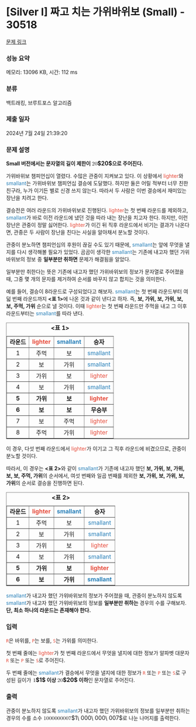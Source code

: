# [Silver I] 짜고 치는 가위바위보 (Small) - 30518 

[문제 링크](https://www.acmicpc.net/problem/30518) 

### 성능 요약

메모리: 13096 KB, 시간: 112 ms

### 분류

백트래킹, 브루트포스 알고리즘

### 제출 일자

2024년 7월 24일 21:39:20

### 문제 설명

<p><strong>Small 버전에서는 문자열의 길이 제한이 <mjx-container class="MathJax" jax="CHTML" style="font-size: 109%; position: relative;"><mjx-math class="MJX-TEX" aria-hidden="true"><mjx-mn class="mjx-n"><mjx-c class="mjx-c32"></mjx-c><mjx-c class="mjx-c30"></mjx-c></mjx-mn></mjx-math><mjx-assistive-mml unselectable="on" display="inline"><math xmlns="http://www.w3.org/1998/Math/MathML"><mn>20</mn></math></mjx-assistive-mml><span aria-hidden="true" class="no-mathjax mjx-copytext">$20$</span></mjx-container>으로 주어진다.</strong></p>

<p>가위바위보 챔피언십이 열렸다. 수많은 관중이 지켜보고 있다. 이 상황에서 <span style="color:#e74c3c;">lighter</span>와 <span style="color:#2980b9;">smallant</span>는 가위바위보 챔피언십 결승에 도달했다. 하지만 둘은 어릴 적부터 너무 친한 친구라, 누가 이기든 별로 신경 쓰지 않는다. 따라서 두 사람은 이번 결승에서 재미있는 장난을 치려고 한다.</p>

<p>결승전은 여러 라운드의 가위바위보로 진행된다. <span style="color:#e74c3c;">lighter</span>는 첫 번째 라운드를 제외하고, <span style="color:#2980b9;">smallant</span>가 바로 이전 라운드에 냈던 것을 따라 내는 장난을 치고자 한다. 하지만, 이런 장난은 관중이 정말 싫어한다. <span style="color:#e74c3c;">lighter</span>가 이긴 뒤 직후 라운드에서 비기는 결과가 나온다면, 관중은 두 사람이 장난을 친다는 사실을 알아채서 분노할 것이다.</p>

<p>관중이 분노하면 챔피언십의 후원이 끊길 수도 있기 때문에, <span style="color:#2980b9;">smallant</span>는 앞에 무엇을 낼지를 다시 생각해볼 필요가 있었다. 곰곰이 생각한 <span style="color:#2980b9;">smallant</span>는 기존에 내고자 했던 가위바위보의 정보 중 <strong>일부분만 취하면</strong> 문제가 해결됨을 알았다.</p>

<p>일부분만 취한다는 뜻은 기존에 내고자 했던 가위바위보의 정보가 문자열로 주어졌을 때, 그중 몇 개의 문자를 제거하여 순서를 바꾸지 않고 합치는 것을 의미한다.</p>

<p>예를 들어, 결승이 8라운드로 구성되었다고 해보자. <span style="color:#2980b9;">smallant</span>는 첫 번째 라운드부터 여덟 번째 라운드까지 <strong><표 1></strong>에 나온 것과 같이 낸다고 하자. 즉, <strong>보, 가위, 보, 가위, 보, 보, 주먹, 가위</strong> 순으로 낼 것이다. 이때 <span style="color:#e74c3c;">lighter</span>는 첫 번째 라운드만 주먹을 내고 그 이후 라운드부터는 <span style="color:#2980b9;">smallant</span>를 따라 낸다.</p>

<table align="center" border="1" cellpadding="1" cellspacing="1" class="table table-bordered" style="width: 500px;">
	<caption><strong><표 1></strong></caption>
	<tbody>
		<tr>
			<td style="text-align: center;"><strong>라운드</strong></td>
			<td style="text-align: center;"><span style="color:#e74c3c;"><strong>lighter</strong></span></td>
			<td style="text-align: center;"><span style="color:#2980b9;"><strong>smallant</strong></span></td>
			<td style="text-align: center;"><strong>승자</strong></td>
		</tr>
		<tr>
			<td style="text-align: center;">1</td>
			<td style="text-align: center;">주먹</td>
			<td style="text-align: center;">보</td>
			<td style="text-align: center;"><span style="color:#2980b9;">smallant</span></td>
		</tr>
		<tr>
			<td style="text-align: center;">2</td>
			<td style="text-align: center;">보</td>
			<td style="text-align: center;">가위</td>
			<td style="text-align: center;"><span style="color:#2980b9;">smallant</span></td>
		</tr>
		<tr>
			<td style="text-align: center;">3</td>
			<td style="text-align: center;">가위</td>
			<td style="text-align: center;">보</td>
			<td style="text-align: center;"><span style="color:#e74c3c;">lighter</span></td>
		</tr>
		<tr>
			<td style="text-align: center;">4</td>
			<td style="text-align: center;">보</td>
			<td style="text-align: center;">가위</td>
			<td style="text-align: center;"><span style="color:#2980b9;">smallant</span></td>
		</tr>
		<tr>
			<td style="text-align: center;"><strong>5</strong></td>
			<td style="text-align: center;"><strong>가위</strong></td>
			<td style="text-align: center;"><strong>보</strong></td>
			<td style="text-align: center;"><strong><span style="color:#e74c3c;">lighter</span></strong></td>
		</tr>
		<tr>
			<td style="text-align: center;"><strong>6</strong></td>
			<td style="text-align: center;"><strong>보</strong></td>
			<td style="text-align: center;"><strong>보</strong></td>
			<td style="text-align: center;"><strong>무승부</strong></td>
		</tr>
		<tr>
			<td style="text-align: center;">7</td>
			<td style="text-align: center;">보</td>
			<td style="text-align: center;">주먹</td>
			<td style="text-align: center;"><span style="color:#e74c3c;">lighter</span></td>
		</tr>
		<tr>
			<td style="text-align: center;">8</td>
			<td style="text-align: center;">주먹</td>
			<td style="text-align: center;">가위</td>
			<td style="text-align: center;"><span style="color:#e74c3c;">lighter</span></td>
		</tr>
	</tbody>
</table>

<p>이 경우, 다섯 번째 라운드에서 <span style="color:#e74c3c;">lighter</span>가 이기고 그 직후 라운드에 비겼으므로, 관중이 분노할 것이다.</p>

<p>따라서, 이 경우는 <strong><표 2></strong>와 같이 <span style="color:#2980b9;">smallant</span>가 기존에 내고자 했던 <strong>보, 가위, 보, 가위, 보, 보, 주먹, 가위</strong>의 순서에서, 여섯 번째와 일곱 번째를 제외한 <strong>보, 가위, 보, 가위, 보, 가위</strong>의 순서로 결승을 진행하면 된다.</p>

<table align="center" border="1" cellpadding="1" cellspacing="1" class="table table-bordered" style="width: 500px;">
	<caption><strong><표 2></strong></caption>
	<tbody>
		<tr>
			<td style="text-align: center;"><strong>라운드</strong></td>
			<td style="text-align: center;"><span style="color:#e74c3c;"><strong>lighter</strong></span></td>
			<td style="text-align: center;"><span style="color:#2980b9;"><strong>smallant</strong></span></td>
			<td style="text-align: center;"><strong>승자</strong></td>
		</tr>
		<tr>
			<td style="text-align: center;">1</td>
			<td style="text-align: center;">주먹</td>
			<td style="text-align: center;">보</td>
			<td style="text-align: center;"><span style="color:#2980b9;">smallant</span></td>
		</tr>
		<tr>
			<td style="text-align: center;">2</td>
			<td style="text-align: center;">보</td>
			<td style="text-align: center;">가위</td>
			<td style="text-align: center;"><span style="color:#2980b9;">smallant</span></td>
		</tr>
		<tr>
			<td style="text-align: center;">3</td>
			<td style="text-align: center;">가위</td>
			<td style="text-align: center;">보</td>
			<td style="text-align: center;"><span style="color:#e74c3c;">lighter</span></td>
		</tr>
		<tr>
			<td style="text-align: center;">4</td>
			<td style="text-align: center;">보</td>
			<td style="text-align: center;">가위</td>
			<td style="text-align: center;"><span style="color:#2980b9;">smallant</span></td>
		</tr>
		<tr>
			<td style="text-align: center;"><strong>5</strong></td>
			<td style="text-align: center;"><strong>가위</strong></td>
			<td style="text-align: center;"><strong>보</strong></td>
			<td style="text-align: center;"><strong><span style="color:#e74c3c;">lighter</span></strong></td>
		</tr>
		<tr>
			<td style="text-align: center;"><strong>6</strong></td>
			<td style="text-align: center;"><strong>보</strong></td>
			<td style="text-align: center;"><strong>가위</strong></td>
			<td style="text-align: center;"><span style="color:#2980b9;"><strong>smallant</strong></span></td>
		</tr>
	</tbody>
</table>

<p><span style="color:#2980b9;">smallant</span>가 내고자 했던 가위바위보의 정보가 주어졌을 때, 관중이 분노하지 않도록 <span style="color:#2980b9;">smallant</span>가 내고자 했던 가위바위보의 정보를 <strong>일부분만 취하는</strong> 경우의 수를 구해보자. <strong>단, 최소 하나의 라운드는 존재해야 한다.</strong></p>

### 입력 

 <p><span style="color:#e74c3c;"><code>R</code></span>은 바위를, <span style="color:#e74c3c;"><code>P</code></span>는 보를, <span style="color:#e74c3c;"><code>S</code></span>는 가위를 의미한다.</p>

<p>첫 번째 줄에는 <span style="color:#e74c3c;">lighter</span>가 첫 번째 라운드에서 무엇을 낼지에 대한 정보가 알파벳 대문자 <span style="color:#e74c3c;"><code>R</code></span> 또는 <span style="color:#e74c3c;"><code>P</code></span> 또는 <span style="color:#e74c3c;"><code>S</code></span>로 주어진다.</p>

<p>두 번째 줄에는 <span style="color:#2980b9;">smallant</span>가 결승에서 무엇을 낼지에 대한 정보가 <span style="color:#e74c3c;"><code>R</code></span> 또는 <span style="color:#e74c3c;"><code>P</code></span> 또는 <span style="color:#e74c3c;"><code>S</code></span>로 구성된 길이가 <strong><mjx-container class="MathJax" jax="CHTML" style="font-size: 109%; position: relative;"> <mjx-math class="MJX-TEX" aria-hidden="true"><mjx-mn class="mjx-n"><mjx-c class="mjx-c31"></mjx-c></mjx-mn></mjx-math><mjx-assistive-mml unselectable="on" display="inline"><math xmlns="http://www.w3.org/1998/Math/MathML"><mn>1</mn></math></mjx-assistive-mml><span aria-hidden="true" class="no-mathjax mjx-copytext">$1$</span></mjx-container> 이상 <mjx-container class="MathJax" jax="CHTML" style="font-size: 109%; position: relative;"><mjx-math class="MJX-TEX" aria-hidden="true"><mjx-mn class="mjx-n"><mjx-c class="mjx-c32"></mjx-c><mjx-c class="mjx-c30"></mjx-c></mjx-mn></mjx-math><mjx-assistive-mml unselectable="on" display="inline"><math xmlns="http://www.w3.org/1998/Math/MathML"><mn>20</mn></math></mjx-assistive-mml><span aria-hidden="true" class="no-mathjax mjx-copytext">$20$</span></mjx-container> 이하</strong>인 문자열로 주어진다.</p>

### 출력 

 <p>관중이 분노하지 않도록 <span style="color:#2980b9;">smallant</span>가 내고자 했던 가위바위보의 정보를 일부분만 취하는 경우의 수를 소수 <mjx-container class="MathJax" jax="CHTML" style="font-size: 109%; position: relative;"><mjx-math class="MJX-TEX" aria-hidden="true"><mjx-mn class="mjx-n"><mjx-c class="mjx-c31"></mjx-c></mjx-mn><mjx-mtext class="mjx-n"><mjx-c class="mjx-cA0"></mjx-c></mjx-mtext><mjx-mn class="mjx-n"><mjx-c class="mjx-c30"></mjx-c><mjx-c class="mjx-c30"></mjx-c><mjx-c class="mjx-c30"></mjx-c></mjx-mn><mjx-mtext class="mjx-n"><mjx-c class="mjx-cA0"></mjx-c></mjx-mtext><mjx-mn class="mjx-n"><mjx-c class="mjx-c30"></mjx-c><mjx-c class="mjx-c30"></mjx-c><mjx-c class="mjx-c30"></mjx-c></mjx-mn><mjx-mtext class="mjx-n"><mjx-c class="mjx-cA0"></mjx-c></mjx-mtext><mjx-mn class="mjx-n"><mjx-c class="mjx-c30"></mjx-c><mjx-c class="mjx-c30"></mjx-c><mjx-c class="mjx-c37"></mjx-c></mjx-mn></mjx-math><mjx-assistive-mml unselectable="on" display="inline"><math xmlns="http://www.w3.org/1998/Math/MathML"><mn>1</mn><mtext> </mtext><mn>000</mn><mtext> </mtext><mn>000</mn><mtext> </mtext><mn>007</mn></math></mjx-assistive-mml><span aria-hidden="true" class="no-mathjax mjx-copytext">$1\ 000\ 000\ 007$</span></mjx-container>로 나눈 나머지를 출력한다.</p>


